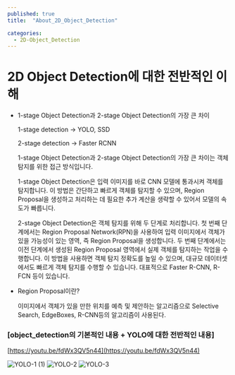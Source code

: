```yaml
---
published: true
title:  "About_2D_Object_Detection"

categories: 
  - 2D-Object_Detection
---
```


# 2D Object Detection에 대한 전반적인 이해

- 1-stage Object Detection과 2-stage Object Detection의 가장 큰 차이
    
    1-stage detection → YOLO, SSD
    
    2-stage detection → Faster RCNN
    
    1-stage Object Detection과 2-stage Object Detection의 가장 큰 차이는 객체 탐지를 위한 접근 방식입니다.
    
    1-stage Object Detection은 입력 이미지를 바로 CNN 모델에 통과시켜 객체를 탐지합니다. 이 방법은 간단하고 빠르게 객체를 탐지할 수 있으며, Region Proposal을 생성하고 처리하는 데 필요한 추가 계산을 생략할 수 있어서 모델의 속도가 빠릅니다. 
    
    2-stage Object Detection은 객체 탐지를 위해 두 단계로 처리합니다. 첫 번째 단계에서는 Region Proposal Network(RPN)을 사용하여 입력 이미지에서 객체가 있을 가능성이 있는 영역, 즉 Region Proposal을 생성합니다. 두 번째 단계에서는 이전 단계에서 생성된 Region Proposal 영역에서 실제 객체를 탐지하는 작업을 수행합니다. 이 방법을 사용하면 객체 탐지 정확도를 높일 수 있으며, 대규모 데이터셋에서도 빠르게 객체 탐지를 수행할 수 있습니다. 대표적으로 Faster R-CNN, R-FCN 등이 있습니다.
    
- Region Proposal이란?
    
     이미지에서 객체가 있을 만한 위치를 예측 및 제안하는 알고리즘으로 Selective Search, EdgeBoxes, R-CNN등의 알고리즘이 사용된다.
     
    

### [object_detection의 기본적인 내용 + YOLO에 대한 전반적인 내용]

[https://youtu.be/fdWx3QV5n44](https://youtu.be/fdWx3QV5n44)

 

![YOLO-1 (1)](https://github.com/johook/Codingtest/assets/116954375/cd180c94-507c-4b8d-ab40-d000ff00d359)
![YOLO-2](https://github.com/johook/Codingtest/assets/116954375/2b32fd2d-2479-4091-a79e-f123a976e43e)
![YOLO-3](https://github.com/johook/Codingtest/assets/116954375/4e11d8b8-4619-4aa7-ace0-197557baabc1)



